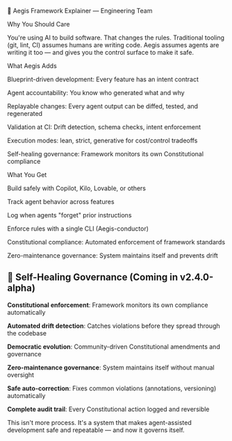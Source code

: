 📄 Aegis Framework Explainer — Engineering Team

Why You Should Care

You're using AI to build software. That changes the rules. Traditional tooling (git, lint, CI) assumes humans are
writing code. Aegis assumes agents are writing it too — and gives you the control surface to make it safe.

What Aegis Adds

Blueprint-driven development: Every feature has an intent contract

Agent accountability: You know who generated what and why

Replayable changes: Every agent output can be diffed, tested, and regenerated

Validation at CI: Drift detection, schema checks, intent enforcement

Execution modes: lean, strict, generative for cost/control tradeoffs

Self-healing governance: Framework monitors its own Constitutional compliance

What You Get

Build safely with Copilot, Kilo, Lovable, or others

Track agent behavior across features

Log when agents "forget" prior instructions

Enforce rules with a single CLI (Aegis-conductor)

Constitutional compliance: Automated enforcement of framework standards

Zero-maintenance governance: System maintains itself and prevents drift

## 🔮 Self-Healing Governance (Coming in v2.4.0-alpha)

**Constitutional enforcement**: Framework monitors its own compliance automatically

**Automated drift detection**: Catches violations before they spread through the codebase

**Democratic evolution**: Community-driven Constitutional amendments and governance

**Zero-maintenance governance**: System maintains itself without manual oversight

**Safe auto-correction**: Fixes common violations (annotations, versioning) automatically

**Complete audit trail**: Every Constitutional action logged and reversible

This isn't more process. It's a system that makes agent-assisted development safe and repeatable — and now it governs
itself.
